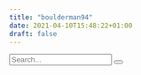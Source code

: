```yaml
---
title: "boulderman94"
date: 2021-04-10T15:48:22+01:00
draft: false
---
```


<section class="page-content">
    <section class="search">
    <form>
        <input type="search" placeholder="Search...">
        <button type="submit" aria-lable="submit form">
        </button>
    </form>
    </section>
    <section class="grid">
    <article>
        <div id="boulderman">
            <script>renderSpec('boulderman.aa.json', 'boulderman', 500, undefined);</script>
        </div>
    </article>
    <article>
        <div id="boulderman1">
            <script>renderSpec('boulderman_pie.aa.json', 'boulderman1', 500, undefined);</script>
        </div>
    </article>
    <article>
        <div id="boulderman2">
            <script>renderSpec('boulderman_pie1.aa.json', 'boulderman2', 500, undefined);</script>
        </div>
    </article>
    </section>
</section>